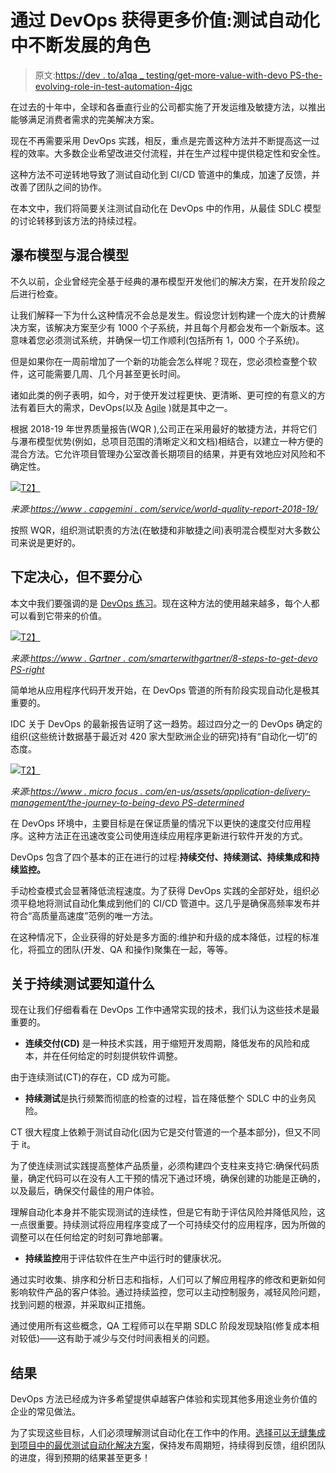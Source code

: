 # 通过 DevOps 获得更多价值:测试自动化中不断发展的角色

> 原文:[https://dev . to/a1qa _ testing/get-more-value-with-devo PS-the-evolving-role-in-test-automation-4jgc](https://dev.to/a1qa_testing/get-more-value-with-devops-the-evolving-role-in-test-automation-4jgc)

在过去的十年中，全球和各垂直行业的公司都实施了开发运维及敏捷方法，以推出能够满足消费者需求的完美解决方案。

现在不再需要采用 DevOps 实践，相反，重点是完善这种方法并不断提高这一过程的效率。大多数企业希望改进交付流程，并在生产过程中提供稳定性和安全性。

这种方法不可逆转地导致了测试自动化到 CI/CD 管道中的集成，加速了反馈，并改善了团队之间的协作。

在本文中，我们将简要关注测试自动化在 DevOps 中的作用，从最佳 SDLC 模型的讨论转移到该方法的持续过程。

## 瀑布模型与混合模型

不久以前，企业曾经完全基于经典的瀑布模型开发他们的解决方案，在开发阶段之后进行检查。

让我们解释一下为什么这种情况不会总是发生。假设您计划构建一个庞大的计费解决方案，该解决方案至少有 1000 个子系统，并且每个月都会发布一个新版本。这意味着您必须测试系统，并确保一切工作顺利(包括所有 1，000 个子系统)。

但是如果你在一周前增加了一个新的功能会怎么样呢？现在，您必须检查整个软件，这可能需要几周、几个月甚至更长时间。

诸如此类的例子表明，如今，对于使开发过程更快、更清晰、更可控的有意义的方法有着巨大的需求，DevOps(以及 [Agile](https://www.a1qa.com/blog/understanding-agile-testing-6-questions-answered/) )就是其中之一。

根据 2018-19 年世界质量报告(WQR ),公司正在采用最好的敏捷方法，并将它们与瀑布模型优势(例如，总项目范围的清晰定义和文档)相结合，以建立一种方便的混合方法。它允许项目管理办公室改善长期项目的结果，并更有效地应对风险和不确定性。

[![](../Images/e3692b66750a894d885d0f875b88c97d.png)T2】](https://thepracticaldev.s3.amazonaws.com/i/2iv5rcg127tip92gduhe.png)

*来源:[https://www . capgemini . com/service/world-quality-report-2018-19/](https://www.capgemini.com/service/world-quality-report-2018-19/)*

按照 WQR，组织测试职责的方法(在敏捷和非敏捷之间)表明混合模型对大多数公司来说是更好的。

## 下定决心，但不要分心

本文中我们要强调的是 [DevOps 练习](https://www.a1qa.com/blog/how-devops-is-changing-software-testing/)。现在这种方法的使用越来越多，每个人都可以看到它带来的价值。

[![](../Images/62e01fd4bf1b91cbba383e06a6d78a3c.png)T2】](https://thepracticaldev.s3.amazonaws.com/i/w31y271ety02bpgg0mre.jpg)

*来源:[https://www . Gartner . com/smarterwithgartner/8-steps-to-get-devo PS-right](https://www.gartner.com/smarterwithgartner/8-steps-to-get-devops-right)*

简单地从应用程序代码开发开始，在 DevOps 管道的所有阶段实现自动化是极其重要的。

IDC 关于 DevOps 的最新报告证明了这一趋势。超过四分之一的 DevOps 确定的组织(这些统计数据基于最近对 420 家大型欧洲企业的研究)持有“自动化一切”的态度。

[![](../Images/f1752de72f1e7c5e7b6b5bb8495314de.png)T2】](https://thepracticaldev.s3.amazonaws.com/i/fgsa6j45stc732dcvfks.png)

*来源:[https://www . micro focus . com/en-us/assets/application-delivery-management/the-journey-to-being-devo PS-determined](https://www.microfocus.com/en-us/assets/application-delivery-management/the-journey-to-becoming-devops-determined)*

在 DevOps 环境中，主要目标是在保证质量的情况下以更快的速度交付应用程序。这种方法正在迅速改变公司使用连续应用程序更新进行软件开发的方式。

DevOps 包含了四个基本的正在进行的过程:**持续交付、持续测试、持续集成和持续监控。**

手动检查模式会显著降低流程速度。为了获得 DevOps 实践的全部好处，组织必须平稳地将测试自动化集成到他们的 CI/CD 管道中。这几乎是确保高频率发布并符合“高质量高速度”范例的唯一方法。

在这种情况下，企业获得的好处是多方面的:维护和升级的成本降低，过程的标准化，将孤立的团队(开发、QA 和操作)聚集在一起，等等。

## 关于持续测试要知道什么

现在让我们仔细看看在 DevOps 工作中通常实现的技术，我们认为这些技术是最重要的。

*   **连续交付(CD)** 是一种技术实践，用于缩短开发周期，降低发布的风险和成本，并在任何给定的时刻提供软件调整。

由于连续测试(CT)的存在，CD 成为可能。

*   **持续测试**是执行频繁而彻底的检查的过程，旨在降低整个 SDLC 中的业务风险。

CT 很大程度上依赖于测试自动化(因为它是交付管道的一个基本部分)，但又不同于 it。

为了使连续测试实践提高整体产品质量，必须构建四个支柱来支持它:确保代码质量，确定代码可以在没有人工干预的情况下通过环境，确保创建的功能是正确的，以及最后，确保交付最佳的用户体验。

理解自动化本身并不能实现测试的连续性，但是它有助于评估风险并降低风险，这一点很重要。持续测试将应用程序变成了一个可持续交付的应用程序，因为所做的调整可以在任何给定的时刻可靠地部署。

*   **持续监控**用于评估软件在生产中运行时的健康状况。

通过实时收集、排序和分析日志和指标，人们可以了解应用程序的修改和更新如何影响软件产品的客户体验。通过持续监控，您可以主动控制服务，减轻风险问题，找到问题的根源，并采取纠正措施。

通过使用所有这些概念，QA 工程师可以在早期 SDLC 阶段发现缺陷(修复成本相对较低)——这有助于减少与交付时间表相关的问题。

## 结果

DevOps 方法已经成为许多希望提供卓越客户体验和实现其他多用途业务价值的企业的常见做法。

为了实现这些目标，人们必须理解测试自动化在工作中的作用。[选择可以无缝集成到项目中的最优测试自动化解决方案](https://www.a1qa.com/services/testing_automation/)，保持发布周期短，持续得到反馈，组织团队的进度，得到预期的结果甚至更多！